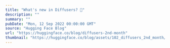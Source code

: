 ```yaml
---
title: "What's new in Diffusers? 🎨"
description: ""
summary: ""
pubDate: "Mon, 12 Sep 2022 00:00:00 GMT"
source: "Hugging Face Blog"
url: "https://huggingface.co/blog/diffusers-2nd-month"
thumbnail: "https://huggingface.co/blog/assets/102_diffusers_2nd_month/inpainting.png"
---
```


